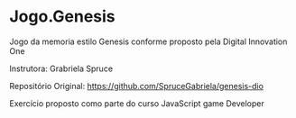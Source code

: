 # Jogo.Genesis
Jogo da memoria estilo Genesis conforme proposto pela Digital Innovation One


Instrutora: Grabriela Spruce

Repositório Original: https://github.com/SpruceGabriela/genesis-dio


Exercício proposto como parte do curso JavaScript game Developer

